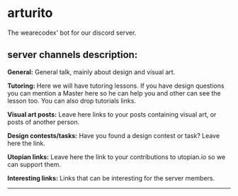 # arturito
The wearecodex' bot for our discord server.

## server channels description:

**General:** General talk, mainly about design and visual art.

**Tutoring:** Here we will have tutoring lessons. If you have design questions you can mention a Master here so he can help you and other can see the lesson too. You can also drop tutorials links.

**Visual art posts:** Leave here links to your posts containing visual art, or posts of another person.

**Design contests/tasks:** Have you found a design contest or task? Leave here the link.

**Utopian links:** Leave here the link to your contributions to utopian.io so we can support them.

**Interesting links:** Links that can be interesting for the server members.

---

